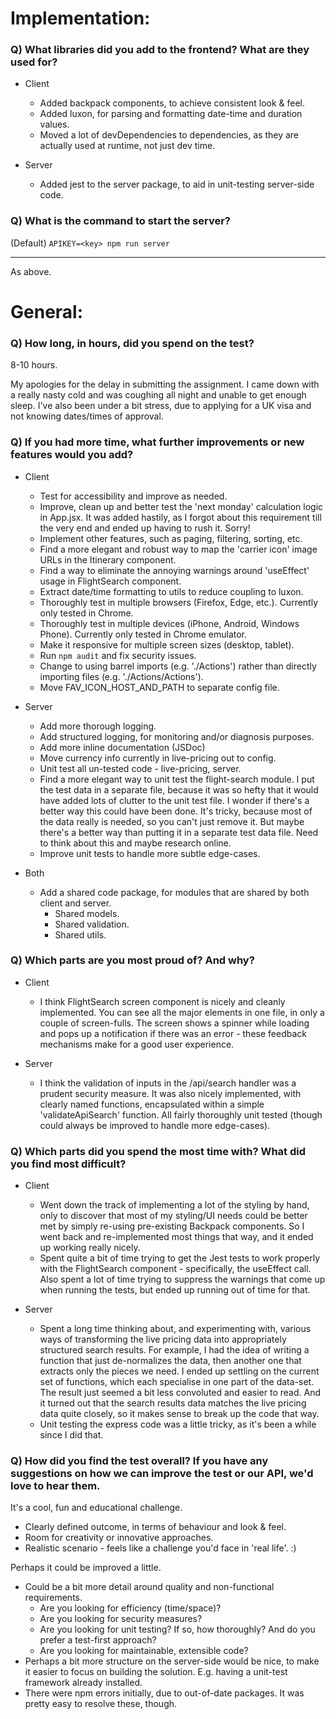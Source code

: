 # Implementation:

### Q) What libraries did you add to the frontend? What are they used for?

* Client
  * Added backpack components, to achieve consistent look & feel.
  * Added luxon, for parsing and formatting date-time and duration values.
  * Moved a lot of devDependencies to dependencies, as they are actually used at runtime, not just dev time.

* Server
  * Added jest to the server package, to aid in unit-testing server-side code.

### Q) What is the command to start the server?

(Default) `APIKEY=<key> npm run server`

---

As above.

# General:

### Q) How long, in hours, did you spend on the test?

8-10 hours.

My apologies for the delay in submitting the assignment. I came down with a really nasty cold and was coughing all night and unable to get enough sleep. I've also been under a bit stress, due to applying for a UK visa and not knowing dates/times of approval.

### Q) If you had more time, what further improvements or new features would you add?

* Client
  * Test for accessibility and improve as needed.
  * Improve, clean up and better test the 'next monday' calculation logic in App.jsx. It was added hastily, as I forgot about this requirement till the very end and ended up having to rush it. Sorry!
  * Implement other features, such as paging, filtering, sorting, etc.
  * Find a more elegant and robust way to map the 'carrier icon' image URLs in the Itinerary component.
  * Find a way to eliminate the annoying warnings around 'useEffect' usage in FlightSearch component.
  * Extract date/time formatting to utils to reduce coupling to luxon.
  * Thoroughly test in multiple browsers (Firefox, Edge, etc.). Currently only tested in Chrome.
  * Thoroughly test in multiple devices (iPhone, Android, Windows Phone). Currently only tested in Chrome emulator.
  * Make it responsive for multiple screen sizes (desktop, tablet).
  * Run `npm audit` and fix security issues.
  * Change to using barrel imports (e.g. './Actions') rather than directly importing files (e.g. './Actions/Actions').
  * Move FAV_ICON_HOST_AND_PATH to separate config file.

* Server
  * Add more thorough logging.
  * Add structured logging, for monitoring and/or diagnosis purposes.
  * Add more inline documentation (JSDoc)
  * Move currency info currently in live-pricing out to config.
  * Unit test all un-tested code - live-pricing, server.
  * Find a more elegant way to unit test the flight-search module. I put the test data in a separate file, because it was so hefty that it would have added lots of clutter to the unit test file. I wonder if there's a better way this could have been done. It's tricky, because most of the data really is needed, so you can't just remove it. But maybe there's a better way than putting it in a separate test data file. Need to think about this and maybe research online.
  * Improve unit tests to handle more subtle edge-cases.

* Both
  * Add a shared code package, for modules that are shared by both client and server.
    * Shared models.
    * Shared validation.
    * Shared utils.

### Q) Which parts are you most proud of? And why?

* Client
  * I think FlightSearch screen component is nicely and cleanly implemented. You can see all the major elements in one file, in only a couple of screen-fulls. The screen shows a spinner while loading and pops up a notification if there was an error - these feedback mechanisms make for a good user experience.

* Server
  * I think the validation of inputs in the /api/search handler was a prudent security measure. It was also nicely implemented, with clearly named functions, encapsulated within a simple 'validateApiSearch' function. All fairly thoroughly unit tested (though could always be improved to handle more edge-cases).

### Q) Which parts did you spend the most time with? What did you find most difficult?

* Client
  * Went down the track of implementing a lot of the styling by hand, only to discover that most of my styling/UI needs could be better met by simply re-using pre-existing Backpack components. So I went back and re-implemented most things that way, and it ended up working really nicely.
  * Spent quite a bit of time trying to get the Jest tests to work properly with the FlightSearch component - specifically, the useEffect call. Also spent a lot of time trying to suppress the warnings that come up when running the tests, but ended up running out of time for that.

* Server
  * Spent a long time thinking about, and experimenting with, various ways of transforming the live pricing data into appropriately structured search results. For example, I had the idea of writing a function that just de-normalizes the data, then another one that extracts only the pieces we need. I ended up settling on the current set of functions, which each specialise in one part of the data-set. The result just seemed a bit less convoluted and easier to read. And it turned out that the search results data matches the live pricing data quite closely, so it makes sense to break up the code that way.
  * Unit testing the express code was a little tricky, as it's been a while since I did that.

### Q) How did you find the test overall? If you have any suggestions on how we can improve the test or our API, we'd love to hear them.

It's a cool, fun and educational challenge.

* Clearly defined outcome, in terms of behaviour and look & feel.
* Room for creativity or innovative approaches.
* Realistic scenario - feels like a challenge you'd face in 'real life'. :)

Perhaps it could be improved a little.

* Could be a bit more detail around quality and non-functional requirements.
  * Are you looking for efficiency (time/space)?
  * Are you looking for security measures?
  * Are you looking for unit testing? If so, how thoroughly? And do you prefer a test-first approach?
  * Are you looking for maintainable, extensible code?
* Perhaps a bit more structure on the server-side would be nice, to make it easier to focus on building the solution. E.g. having a unit-test framework already installed.
* There were npm errors initially, due to out-of-date packages. It was pretty easy to resolve these, though.